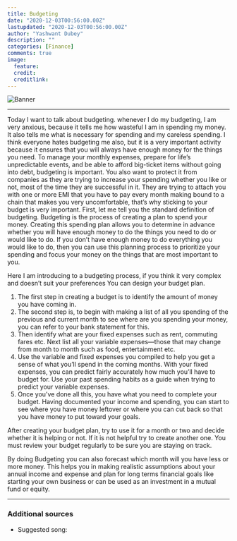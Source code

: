 ```yaml
---
title: Budgeting
date: "2020-12-03T00:56:00.00Z"
lastupdated: "2020-12-03T00:56:00.00Z"
author: "Yashwant Dubey"
description: ""
categories: [Finance]
comments: true
image:
  feature: 
  credit: 
  creditlink: 
---
```


![Banner]()

---

Today I want to talk about budgeting. whenever I do my budgeting, I am very anxious, because it tells me how wasteful I am in spending my money. It also tells me what is necessary for spending and my careless spending. I think everyone hates budgeting me also, but it is a very important activity because it ensures that you will always have enough money for the things you need. To manage your monthly expenses, prepare for life’s unpredictable events, and be able to afford big-ticket items without going into debt, budgeting is important. You also want to protect it from companies as they are trying to increase your spending whether you like or not, most of the time they are successful in it. They are trying to attach you with one or more EMI that you have to pay every month making bound to a chain that makes you very uncomfortable, that’s why sticking to your budget is very important. First, let me tell you the standard definition of budgeting. Budgeting is the process of creating a plan to spend your money. Creating this spending plan allows you to determine in advance whether you will have enough money to do the things you need to do or would like to do. If you don’t have enough money to do everything you would like to do, then you can use this planning process to prioritize your spending and focus your money on the things that are most important to you.

Here I am introducing to a budgeting process, if you think it very complex and doesn’t suit your preferences You can design your budget plan.

1. The first step in creating a budget is to identify the amount of money you have coming in. 
2. The second step is, to begin with making a list of all you spending of the previous and current month to see where are you spending your money, you can refer to your bank statement for this. 
3. Then identify what are your fixed expenses such as rent, commuting fares etc. Next list all your variable expenses—those that may change from month to month such as food, entertainment etc. 
4. Use the variable and fixed expenses you compiled to help you get a sense of what you’ll spend in the coming months. With your fixed expenses, you can predict fairly accurately how much you’ll have to budget for. Use your past spending habits as a guide when trying to predict your variable expenses.
5. Once you’ve done all this, you have what you need to complete your budget. Having documented your income and spending, you can start to see where you have money leftover or where you can cut back so that you have money to put toward your goals.

After creating your budget plan, try to use it for a month or two and decide whether it is helping or not. If it is not helpful try to create another one. You must review your budget regularly to be sure you are staying on track.

By doing Budgeting you can also forecast which month will you have less or more money. This helps you in making realistic assumptions about your annual income and expense and plan for long terms financial goals like starting your own business or can be used as an investment in a mutual fund or equity.

---
### Additional sources

- Suggested song: 